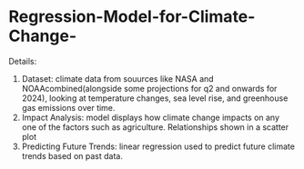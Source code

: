# Regression-Model-for-Climate-Change-
Details:
1. Dataset: climate data from souurces like NASA and NOAAcombined(alongside some projections for q2 and onwards for 2024), looking at
temperature changes, sea level rise, and greenhouse gas emissions over time.
2. Impact Analysis: model displays how climate change impacts on any one of the factors such as agriculture. Relationships shown in a scatter plot
3. Predicting Future Trends: linear regression used to predict future climate trends based on past data.
